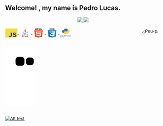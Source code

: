 ## Welcome! , my name is Pedro Lucas.
<div align="center">
  <a href="https://github.com/Zerfallener-Succellus">
  <img height="180em" src="https://github-readme-stats.vercel.app/api?username=Zerfallener-Succellus&show_icons=true&theme=merko&include_all_commits=true&count_private=true"/>
  <img height="180em" src="https://github-readme-stats.vercel.app/api/top-langs/?username=Zerfallener-Succellus&layout=compact&langs_count=7&theme=merko"/>
</div>
<div style="display: inline_block"><br>
  <img align="center" alt="Peu-Js" height="30" width="40" src="https://github.com/devicons/devicon/blob/master/icons/javascript/javascript-original.svg">
  <img align="center" alt="Peu-Java" height="30" width="40" src="https://github.com/devicons/devicon/blob/master/icons/java/java-original-wordmark.svg">
  <img align="center" alt="Peu-HTML" height="30" width="40" src="https://github.com/devicons/devicon/blob/master/icons/html5/html5-original-wordmark.svg">
  <img align="center" alt="Peu-CSS" height="30" width="40" src="https://github.com/devicons/devicon/blob/master/icons/css3/css3-original-wordmark.svg">
  <img align="center" alt="Peu-Python" height="30" width="40" src="https://github.com/devicons/devicon/blob/master/icons/python/python-original-wordmark.svg">
 
  <img align="right" alt="Peu-pic" height="150" style="border-radius:50px;" src="https://images-ext-1.discordapp.net/external/Ajav8Di2c0q10DNscliWSN8IaOfFeL2CseVztk9lBSI/https/i.gifer.com/VX8a.gif">
  
  ##
  ##
  
  ![Snake animation](https://github.com/Zerfallener-Succellus/Zerfallener-Succellus/blob/output/github-contribution-grid-snake.svg)
  
  ##
  ##
  
  ![Alt text](https://spotify-recently-played-readme.vercel.app/api?user=k9afxtnoumgg7hjdb1w6flzdh)
</div>
  
  ##


